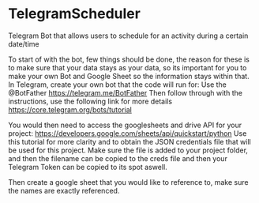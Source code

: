 # TelegramScheduler
Telegram Bot that allows users to schedule for an activity during a certain date/time

To start of with the bot, few things should be done, the reason for these is to make sure that your data stays as your data, so its important for you to make your own Bot and Google Sheet so the information stays within that.
In Telegram, create your own bot that the code will run for:
  Use the @BotFather
  https://telegram.me/BotFather
  Then follow through with the instructions, use the following link for more details
  https://core.telegram.org/bots/tutorial

You would then need to access the googlesheets and drive API for your project:
https://developers.google.com/sheets/api/quickstart/python
Use this tutorial for more clarity and to obtain the JSON credentials file that will be used for this project.
Make sure the file is added to your project folder, and then the filename can be copied to the creds file and then your Telegram Token can be copied to its spot aswell.

Then create a google sheet that you would like to reference to, make sure the names are exactly referenced.
